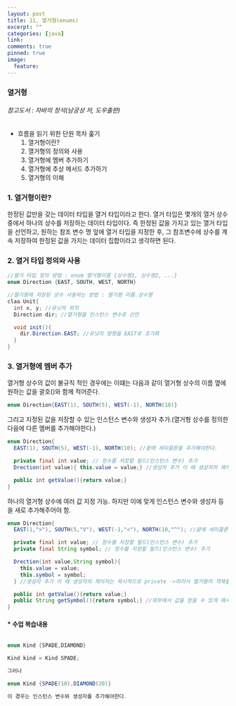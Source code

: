 ```yaml
---
layout: post
title: 11. 열거형(enums)
excerpt: ""
categories: [java]
link:
comments: true
pinned: true
image:
  feature:
---
```

### 열거형
###### 참고도서 : 자바의 정석(남궁성 저, 도우출판)

* 흐름을 읽기 위한 단원 목차 훑기
  1. 열거형이란?
  2. 열거형의 정의와 사용
  3. 열거형에 멤버 추가하기
  4. 열거형에 추상 메서드 추가하기
  5. 열거형의 이해

<h3>1. 열거형이란?</h3>

한정된 값만을 갖는 데이터 타입을 열거 타입이라고 한다. 열거 타입은 몇개의 열거 상수 중에서 하나의 상수를 저장하는 데이터 타입이다. 즉 한정된 값을 가지고 있는 열거 타입을 선언하고, 원하는 참조 변수 명 앞에 열거 타입을 지정한 후, 그 참조변수에 상수를 계속 저장하여 한정된 값을 가지는 데이터 집합이라고 생각하면 된다.

<h3>2. 열거 타입 정의와 사용</h3>

~~~java
//열거 타입 정의 방법 : enum 열거형이름 {상수명1, 상수명2, ...}
enum Direction {EAST, SOUTH, WEST, NORTH}

//열거형에 저장된 상수 사용하는 방법 : 열거형 이름.상수명
claa Unit{
  int x, y; //유닛의 위치
  Direction dir; //열거형을 인스턴스 변수로 선언

  void init(){
    dir.Direction.EAST; //유닛의 방향을 EAST로 초기화
  }
}
~~~

<h3>3. 열거형에 멤버 추가</h3>

열거형 상수의 값이 불규칙 적인 경우에는 이떄는 다음과 같이 열거형 상수의 이름 옆에 원하는 값을 괄호()와 함께 적어준다.

~~~java
enum Direction{EAST(1), SOUTH(5), WEST(-1), NORTH(10)}
~~~

그리고 지정된 값을 저장할 수 있는 인스턴스 변수와 생성자 추가.(열거형 상수를 정의한 다음에 다른 멤버를 추가해야한다.)

~~~java
enum Direction{
  EAST(1), SOUTH(5), WEST(-1), NORTH(10); //끝에 세미콜론을 추가해야한다.

  private final int value; // 정수를 저장할 필드(인스턴스 변수) 추가
  Drection(int value){ this.value = value;} //생성자 추가 이 때 생성자의 제어자는 묵시적으로 private ->따라서 열거형의 객체를 클래스 밖에서 생성 불가.

  public int getValue(){return value;}
}
~~~

하나의 열거형 상수에 여러 값 지정 가능. 하지만 이에 맞게 인스턴스 변수와 생성자 등을 새로 추가해주어야 함.

~~~java
enum Direction{
  EAST(1,">"), SOUTH(5,"V"), WEST(-1,"<"), NORTH(10,"^"); //끝에 세미콜론을 추가해야한다.

  private final int value; // 정수를 저장할 필드(인스턴스 변수) 추가
  private final String symbol; // 정수를 저장할 필드(인스턴스 변수) 추가

  Drection(int value,String symbol){
    this.value = value;
    this.symbol = symbol;
  } //생성자 추가 이 때 생성자의 제어자는 묵시적으로 private ->따라서 열거형의 객체를 클래스 밖에서 생성 불가.

  public int getValue(){return value;}
  public String getSymbol(){return symbol;} //외부에서 값을 얻을 수 있게 메서드 추가.
}
~~~


<h4>* 수업 복습내용</h4>

~~~java

enum Kind {SPADE,DIAMOND}

Kind kind = Kind SPADE;

그러나

enum Kind {SPADE(10),DIAMOND(20)}

이 경우는 인스턴스 변수와 생성자를 추가해야한다.

~~~
